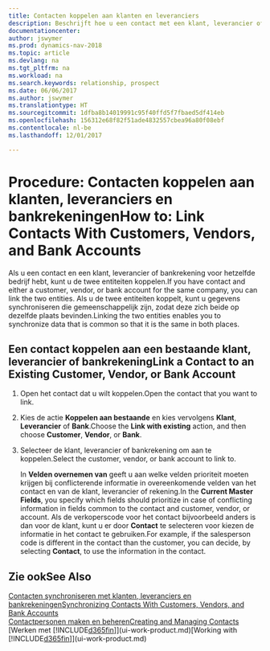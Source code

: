 ```yaml
---
title: Contacten koppelen aan klanten en leveranciers
description: Beschrijft hoe u een contact met een klant, leverancier of bankrekening van hetzelfde bedrijf koppelt, zodat u algemene gegevens kunt synchroniseren.
documentationcenter: 
author: jswymer
ms.prod: dynamics-nav-2018
ms.topic: article
ms.devlang: na
ms.tgt_pltfrm: na
ms.workload: na
ms.search.keywords: relationship, prospect
ms.date: 06/06/2017
ms.author: jswymer
ms.translationtype: HT
ms.sourcegitcommit: 1dfba8b14019991c95f40ffd5f7fbaed5df414eb
ms.openlocfilehash: 156312e68f82f51ade4832557cbea96a80f08ebf
ms.contentlocale: nl-be
ms.lasthandoff: 12/01/2017

---
```

# <a name="how-to-link-contacts-with-customers-vendors-and-bank-accounts"></a><span data-ttu-id="d72eb-103">Procedure: Contacten koppelen aan klanten, leveranciers en bankrekeningen</span><span class="sxs-lookup"><span data-stu-id="d72eb-103">How to: Link Contacts With Customers, Vendors, and Bank Accounts</span></span>
<span data-ttu-id="d72eb-104">Als u een contact en een klant, leverancier of bankrekening voor hetzelfde bedrijf hebt, kunt u de twee entiteiten koppelen.</span><span class="sxs-lookup"><span data-stu-id="d72eb-104">If you have contact and either a customer, vendor, or bank account for the same company, you can link the two entities.</span></span> <span data-ttu-id="d72eb-105">Als u de twee entiteiten koppelt, kunt u gegevens synchroniseren die gemeenschappelijk zijn, zodat deze zich beide op dezelfde plaats bevinden.</span><span class="sxs-lookup"><span data-stu-id="d72eb-105">Linking the two entities enables you to synchronize data that is common so that it is the same in both places.</span></span>

## <a name="link-a-contact-to-an-existing-customer-vendor-or-bank-account"></a><span data-ttu-id="d72eb-106">Een contact koppelen aan een bestaande klant, leverancier of bankrekening</span><span class="sxs-lookup"><span data-stu-id="d72eb-106">Link a Contact to an Existing Customer, Vendor, or Bank Account</span></span>
1. <span data-ttu-id="d72eb-107">Open het contact dat u wilt koppelen.</span><span class="sxs-lookup"><span data-stu-id="d72eb-107">Open the contact that you want to link.</span></span>
2. <span data-ttu-id="d72eb-108">Kies de actie **Koppelen aan bestaande** en kies vervolgens **Klant**, **Leverancier** of **Bank**.</span><span class="sxs-lookup"><span data-stu-id="d72eb-108">Choose the **Link with existing** action, and then choose **Customer**, **Vendor**, or **Bank**.</span></span>
3. <span data-ttu-id="d72eb-109">Selecteer de klant, leverancier of bankrekening om aan te koppelen.</span><span class="sxs-lookup"><span data-stu-id="d72eb-109">Select the customer, vendor, or bank account to link to.</span></span>

   <span data-ttu-id="d72eb-110">In **Velden overnemen van** geeft u aan welke velden prioriteit moeten krijgen bij conflicterende informatie in overeenkomende velden van het contact en van de klant, leverancier of rekening.</span><span class="sxs-lookup"><span data-stu-id="d72eb-110">In the **Current Master Fields**, you specify which fields should prioritize in case of conflicting information in fields common to the contact and customer, vendor, or account.</span></span> <span data-ttu-id="d72eb-111">Als de verkoperscode voor het contact bijvoorbeeld anders is dan voor de klant, kunt u er door **Contact** te selecteren voor kiezen de informatie in het contact te gebruiken.</span><span class="sxs-lookup"><span data-stu-id="d72eb-111">For example, if the salesperson code is different in the contact than the customer, you can decide, by selecting **Contact**, to use the information in the contact.</span></span>

## <a name="see-also"></a><span data-ttu-id="d72eb-112">Zie ook</span><span class="sxs-lookup"><span data-stu-id="d72eb-112">See Also</span></span>
[<span data-ttu-id="d72eb-113">Contacten synchroniseren met klanten, leveranciers en bankrekeningen</span><span class="sxs-lookup"><span data-stu-id="d72eb-113">Synchronizing Contacts With Customers, Vendors, and Bank Accounts</span></span>](marketing-synchronize-contacts-customers-vendors-bank-accounts.md)  
[<span data-ttu-id="d72eb-114">Contactpersonen maken en beheren</span><span class="sxs-lookup"><span data-stu-id="d72eb-114">Creating and Managing Contacts</span></span>](marketing-contacts.md)  
<span data-ttu-id="d72eb-115">[Werken met [!INCLUDE[d365fin](includes/d365fin_md.md)]](ui-work-product.md)</span><span class="sxs-lookup"><span data-stu-id="d72eb-115">[Working with [!INCLUDE[d365fin](includes/d365fin_md.md)]](ui-work-product.md)</span></span>  

